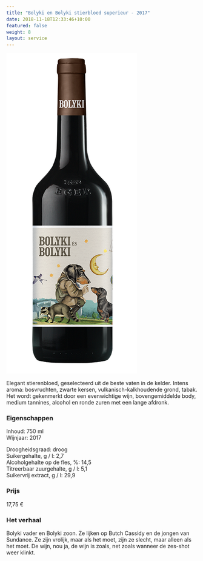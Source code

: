 ```yaml
---
title: "Bolyki en Bolyki stierbloed superieur - 2017"
date: 2018-11-18T12:33:46+10:00
featured: false
weight: 8
layout: service
---
```

![Bolyki08](/images/bolyki08.png)

Elegant stierenbloed, geselecteerd uit de beste vaten in de kelder. Intens aroma:
bosvruchten, zwarte kersen, vulkanisch-kalkhoudende grond, tabak. Het wordt
gekenmerkt door een evenwichtige wijn, bovengemiddelde body, medium tannines,
alcohol en ronde zuren met een lange afdronk.

### Eigenschappen  

Inhoud: 750 ml  
Wijnjaar: 2017  

Droogheidsgraad: droog  
Suikergehalte, g / l: 2,7  
Alcoholgehalte op de fles, %: 14,5  
Titreerbaar zuurgehalte, g / l: 5,1  
Suikervrij extract, g / l: 29,9

### Prijs

17,75 €

### Het verhaal

Bolyki vader en Bolyki zoon. Ze lijken op Butch Cassidy en de jongen van
Sundance. Ze zijn vrolijk, maar als het moet, zijn ze slecht, maar alleen als het
moet. De wijn, nou ja, de wijn is zoals, net zoals wanneer de zes-shot weer klinkt.
